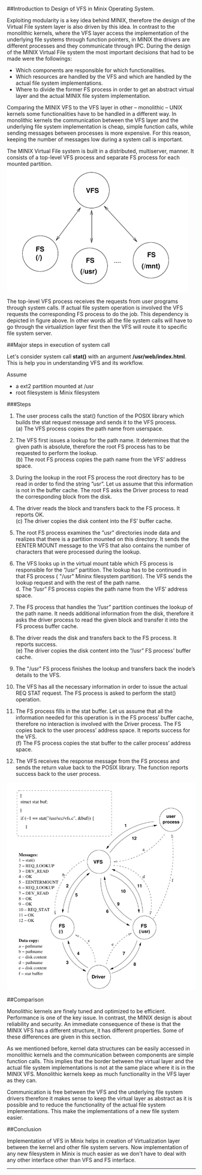 ##Introduction to Design of VFS in Minix Operating System. 

Exploiting modularity is a key idea behind MINIX, therefore the design of the Virtual File system layer is also driven by this idea. In contrast to the monolithic
kernels, where the VFS layer access the implementation of the underlying file systems through function pointers, in MINIX the drivers are different processes
and they communicate through IPC. During the design of the MINIX Virtual File system the most important decisions that had to be made were the followings:      
- Which components are responsible for which functionalities.
- Which resources are handled by the VFS and which are handled by the actual file system implementations.
- Where to divide the former FS process in order to get an abstract virtual layer and the actual MINIX file system implementation.      

Comparing the MINIX VFS to the VFS layer in other – monolithic – UNIX kernels some functionalities have to be handled in a different way. In monolithic kernels the communication between the VFS layer and the underlying file system implementation is cheap, simple function calls, while sending messages between processes is more expensive. For this reason, keeping the number of messages low during a system call is important.

The MINIX Virtual File system is built in a distributed, multiserver, manner. It consists of a top-level VFS process and separate FS process for each mounted partition.    
![Vfs Fs layers](./img/vfsfs.png "The two layers of the MINIX Virtual File system. The VFS is above the actual file system implementations according to the dependencies.")


The top-level VFS process receives the requests from user programs through system calls. If actual file system operation is involved the VFS requests the corresponding FS process to do the job. This dependency is depicted in figure above. In other words all the file system calls will have to go through the virtualiztion layer first then the VFS will route it to specific file system server.


##Major steps in execution of system call 

Let's consider system call **stat()** with an argument **/usr/web/index.html**. This is help you in understanding VFS and its workflow.

Assume 

* a ext2 partition mounted at /usr
* root filesystem is Minix filesystem

###Steps

1. The user process calls the stat() function of the POSIX library which builds the stat request message and sends it to the VFS process.   
(a) The VFS process copies the path name from userspace.   

2. The VFS first issues a lookup for the path name. It determines that the given path is absolute, therefore the root FS process has to be requested to perform
the lookup.   
(b) The root FS process copies the path name from the VFS’ address space.   

3. During the lookup in the root FS process the root directory has to be read in order to find the string ”usr”. Let us assume that this information is not in the
buffer cache. The root FS asks the Driver process to read the corresponding block from the disk.   

4. The driver reads the block and transfers back to the FS process. It reports OK.   
(c) The driver copies the disk content into the FS’ buffer cache.    

5. The root FS process examines the ”usr” directories inode data and realizes that there is a partition mounted on this directory. It sends the EENTER MOUNT message to the VFS that also contains the number of characters that were processed during the lookup.    

6. The VFS looks up in the virtual mount table which FS process is responsible for the ”/usr” partition. The lookup has to be continued in that FS process ( "/usr" Mininx filesystem partition). The VFS sends the lookup request and with the rest of the path name.      
d. The ”/usr” FS process copies the path name from the VFS’ address space.    

7. The FS process that handles the ”/usr” partition continues the lookup of the path name. It needs additional information from the disk, therefore it asks
the driver process to read the given block and transfer it into the FS process buffer cache.    

8. The driver reads the disk and transfers back to the FS process. It reports success.  
  (e) The driver copies the disk content into the ”/usr” FS process’ buffer cache.    

9. The "/usr" FS process finishes the lookup and transfers back the inode’s details to the VFS.   

10. The VFS has all the necessary information in order to issue the actual REQ STAT request. The FS process is asked to perform the stat() operation.   

11. The FS process fills in the stat buffer. Let us assume that all the information needed for this operation is in the FS process’ buffer cache, therefore no
interaction is involved with the Driver process. The FS copies back to the user process’ address space. It reports success for the VFS.   
  (f) The FS process copies the stat buffer to the caller process’ address space.   

12. The VFS receives the response message from the FS process and sends the return value back to the POSIX library. The function reports success back to the user process.   

![Vfs message calls](./img/vfsflow.png "Messages changed and data copied during the stat() system call.")


##Comparison

Monolithic kernels are finely tuned and optimized to be efficient. Performance is one of the key issue. In contrast, the MINIX design is about reliability and security. An immediate consequence of these is that the MINIX VFS has a different structure, it has different properties. Some of these differences are given in this
section.     

As we mentioned before, kernel data structures can be easily accessed in monolithic kernels and the communication between components are simple function calls. This implies that the border between the virtual layer and the actual file system implementations is not at the same place where it is in the MINIX VFS. Monolithic kernels keep as much functionality in the VFS layer as they can.    

Communication is free between the VFS and the underlying file system drivers therefore it makes sense to keep the virtual layer as abstract as it is possible and
to reduce the functionality of the actual file system implementations. This make the implementations of a new file system easier.     

##Conclusion 

Implementation of VFS in Minix helps in creation of Virtualization layer between the kernel and other file system servers. Now implementation of any new filesystem in Minix is much easier as we don't have to deal with any other interface other than VFS and FS interface.

* * * 

